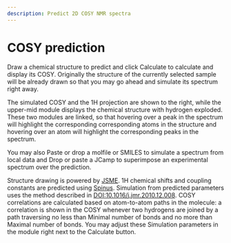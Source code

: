 ```yaml
---
description: Predict 2D COSY NMR spectra
---
```


# COSY prediction

Draw a chemical structure to predict and click Calculate to calculate and display its COSY. Originally the structure of the currently selected sample will be already drawn so that you may go ahead and simulate its spectrum right away.

The simulated COSY and the 1H projection are shown to the right, while the upper-mid module displays the chemical structure with hydrogen exploded. These two modules are linked, so that hovering over a peak in the spectrum will highlight the corresponding corresponding atoms in the structure and hovering over an atom will highlight the corresponding peaks in the spectrum.

You may also Paste or drop a molfile or SMILES to simulate a spectrum from local data and Drop or paste a JCamp to superimpose an experimental spectrum over the prediction.

Structure drawing is powered by [JSME](http://peter-ertl.com/jsme/). 1H chemical shifts and coupling constants are predicted using [Spinus](http://www2.chemie.uni-erlangen.de/services/spinus/). Simulation from predicted parameters uses the method described in [DOI:10.1016/j.jmr.2010.12.008](http://www.sciencedirect.com/science/article/pii/S1090780710004003). COSY correlations are calculated based on atom-to-atom paths in the molecule: a correlation is shown in the COSY whenever two hydrogens are joined by a path traversing no less than Minimal number of bonds and no more than Maximal number of bonds. You may adjust these Simulation parameters in the module right next to the Calculate button.  



